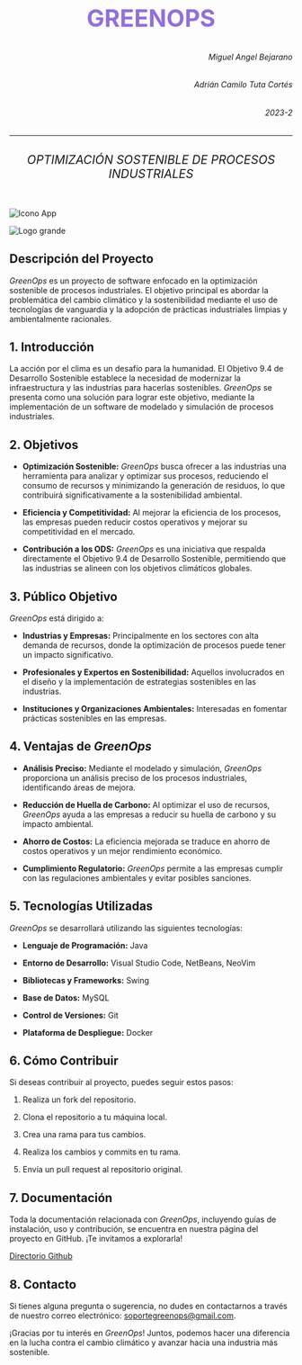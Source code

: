 # <center ><h2 style="color:#9370D8">GREENOPS</h2></center>

<h6 align="right">Miguel Angel Bejarano</h6>
<h6 align="right">Adrián Camilo Tuta Cortés</h6>
<h6 align="right">2023-2</h6>

---

## <center> <h6>OPTIMIZACIÓN SOSTENIBLE DE PROCESOS INDUSTRIALES</h6></center>

![Icono App](/Proyects/Análisis%20y%20diseño%20de%20software/GreenOps/img/icon.png)

![Logo grande](/Proyects/Análisis%20y%20diseño%20de%20software/GreenOps/img/banner.png)

## Descripción del Proyecto

_GreenOps_ es un proyecto de software enfocado en la optimización sostenible de procesos industriales. El objetivo principal es abordar la problemática del cambio climático y la sostenibilidad mediante el uso de tecnologías de vanguardia y la adopción de prácticas industriales limpias y ambientalmente racionales.

## 1. Introducción

La acción por el clima es un desafío para la humanidad. El Objetivo 9.4 de Desarrollo Sostenible establece la necesidad de modernizar la infraestructura y las industrias para hacerlas sostenibles. _GreenOps_ se presenta como una solución para lograr este objetivo, mediante la implementación de un software de modelado y simulación de procesos industriales.

## 2. Objetivos

- **Optimización Sostenible:** _GreenOps_ busca ofrecer a las industrias una herramienta para analizar y optimizar sus procesos, reduciendo el consumo de recursos y minimizando la generación de residuos, lo que contribuirá significativamente a la sostenibilidad ambiental.

- **Eficiencia y Competitividad:** Al mejorar la eficiencia de los procesos, las empresas pueden reducir costos operativos y mejorar su competitividad en el mercado.

- **Contribución a los ODS:** _GreenOps_ es una iniciativa que respalda directamente el Objetivo 9.4 de Desarrollo Sostenible, permitiendo que las industrias se alineen con los objetivos climáticos globales.

## 3. Público Objetivo

_GreenOps_ está dirigido a:

- **Industrias y Empresas:** Principalmente en los sectores con alta demanda de recursos, donde la optimización de procesos puede tener un impacto significativo.

- **Profesionales y Expertos en Sostenibilidad:** Aquellos involucrados en el diseño y la implementación de estrategias sostenibles en las industrias.

- **Instituciones y Organizaciones Ambientales:** Interesadas en fomentar prácticas sostenibles en las empresas.

## 4. Ventajas de _GreenOps_

- **Análisis Preciso:** Mediante el modelado y simulación, _GreenOps_ proporciona un análisis preciso de los procesos industriales, identificando áreas de mejora.

- **Reducción de Huella de Carbono:** Al optimizar el uso de recursos, _GreenOps_ ayuda a las empresas a reducir su huella de carbono y su impacto ambiental.

- **Ahorro de Costos:** La eficiencia mejorada se traduce en ahorro de costos operativos y un mejor rendimiento económico.

- **Cumplimiento Regulatorio:** _GreenOps_ permite a las empresas cumplir con las regulaciones ambientales y evitar posibles sanciones.

## 5. Tecnologías Utilizadas

_GreenOps_ se desarrollará utilizando las siguientes tecnologías:

- **Lenguaje de Programación:** Java

- **Entorno de Desarrollo:** Visual Studio Code, NetBeans, NeoVim

- **Bibliotecas y Frameworks:** Swing

- **Base de Datos:** MySQL

- **Control de Versiones:** Git

- **Plataforma de Despliegue:** Docker

## 6. Cómo Contribuir

Si deseas contribuir al proyecto, puedes seguir estos pasos:

1. Realiza un fork del repositorio.

2. Clona el repositorio a tu máquina local.

3. Crea una rama para tus cambios.

4. Realiza los cambios y commits en tu rama.

5. Envía un pull request al repositorio original.

## 7. Documentación

Toda la documentación relacionada con _GreenOps_, incluyendo guías de instalación, uso y contribución, se encuentra en nuestra página del proyecto en GitHub. ¡Te invitamos a explorarla!

[Directorio Github](https://github.com/CaMiLoTuTa/GreenOps)

## 8. Contacto

Si tienes alguna pregunta o sugerencia, no dudes en contactarnos a través de nuestro correo electrónico: soportegreenops@gmail.com.

¡Gracias por tu interés en _GreenOps_! Juntos, podemos hacer una diferencia en la lucha contra el cambio climático y avanzar hacia una industria más sostenible.
